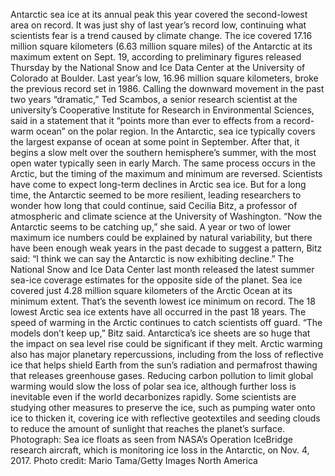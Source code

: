 Antarctic sea ice at its annual peak this year covered the second-lowest area on record. It was just shy of last year’s record low, continuing what scientists fear is a trend caused by climate change.
The ice covered 17.16 million square kilometers (6.63 million square miles) of the Antarctic at its maximum extent on Sept. 19, according to preliminary figures released Thursday by the National Snow and Ice Data Center at the University of Colorado at Boulder. Last year’s low, 16.96 million square kilometers, broke the previous record set in 1986.
Calling the downward movement in the past two years “dramatic,” Ted Scambos, a senior research scientist at the university’s Cooperative Institute for Research in Environmental Sciences, said in a statement that it “points more than ever to effects from a record-warm ocean” on the polar region.
In the Antarctic, sea ice typically covers the largest expanse of ocean at some point in September. After that, it begins a slow melt over the southern hemisphere’s summer, with the most open water typically seen in early March. The same process occurs in the Arctic, but the timing of the maximum and minimum are reversed.
Scientists have come to expect long-term declines in Arctic sea ice. But for a long time, the Antarctic seemed to be more resilient, leading researchers to wonder how long that could continue, said Cecilia Bitz, a professor of atmospheric and climate science at the University of Washington.
“Now the Antarctic seems to be catching up,” she said.
A year or two of lower maximum ice numbers could be explained by natural variability, but there have been enough weak years in the past decade to suggest a pattern, Bitz said: “I think we can say the Antarctic is now exhibiting decline.”
The National Snow and Ice Data Center last month released the latest summer sea-ice coverage estimates for the opposite side of the planet. Sea ice covered just 4.28 million square kilometers of the Arctic Ocean at its minimum extent. That’s the seventh lowest ice minimum on record. The 18 lowest Arctic sea ice extents have all occurred in the past 18 years.
The speed of warming in the Arctic continues to catch scientists off guard. “The models don’t keep up,” Bitz said.
Antarctica’s ice sheets are so huge that the impact on sea level rise could be significant if they melt. Arctic warming also has major planetary repercussions, including from the loss of reflective ice that helps shield Earth from the sun’s radiation and permafrost thawing that releases greenhouse gases.
Reducing carbon pollution to limit global warming would slow the loss of polar sea ice, although further loss is inevitable even if the world decarbonizes rapidly. Some scientists are studying other measures to preserve the ice, such as pumping water onto ice to thicken it, covering ice with reflective geotextiles and seeding clouds to reduce the amount of sunlight that reaches the planet’s surface.
Photograph: Sea ice floats as seen from NASA’s Operation IceBridge research aircraft, which is monitoring ice loss in the Antarctic, on Nov. 4, 2017. Photo credit: Mario Tama/Getty Images North America